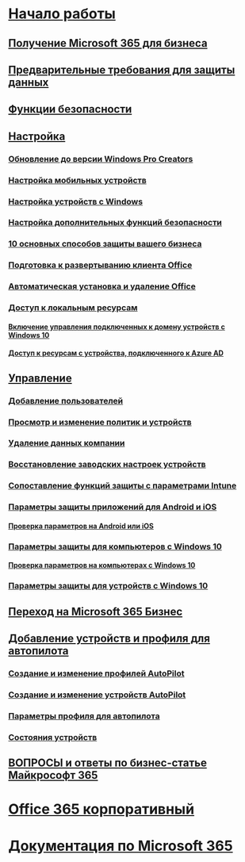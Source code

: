 # [Начало работы](microsoft-365-business-overview.md)
## [Получение Microsoft 365 для бизнеса](sign-up.md)
## [Предварительные требования для защиты данных](pre-requisites-for-data-protection.md)
## [Функции безопасности](security-features.md)
## [Настройка](set-up.md)
### [Обновление до версии Windows Pro Creators](upgrade-to-windows-pro-creators-update.md)
### [Настройка мобильных устройств](set-up-mobile-devices.md)
### [Настройка устройств с Windows](set-up-windows-devices.md)
### [Настройка дополнительных функций безопасности](set-up-advanced-security.md)
### [10 основных способов защиты вашего бизнеса](/Office365/Admin/security-and-compliance/secure-your-business-data?toc=/microsoft-365/business/toc.json&bc=/microsoft-365/business/breadcrumb/toc.json)
### [Подготовка к развертыванию клиента Office](prepare-for-office-client-deployment.md)
### [Автоматическая установка и удаление Office](auto-install-or-uninstall-office.md)
### [Доступ к локальным ресурсам]()
#### [Включение управления подключенных к домену устройств с Windows 10](manage-windows-devices.md)
#### [Доступ к ресурсам с устройства, подключенного к Azure AD](access-resources.md)
## [Управление](manage.md)
### [Добавление пользователей](add-users-m365b.md)
### [Просмотр и изменение политик и устройств](view-policies-and-devices.md)
### [Удаление данных компании](remove-company-data.md)
### [Восстановление заводских настроек устройств](reset-devices-to-factory-settings.md)
### [Сопоставление функций защиты с параметрами Intune](map-protection-features-to-intune-settings.md)
### [Параметры защиты приложений для Android и iOS](app-protection-settings-for-android-and-ios.md)
#### [Проверка параметров на Android или iOS](validate-settings-on-android-or-ios.md)
### [Параметры защиты для компьютеров с Windows 10](protection-settings-for-windows-10-pcs.md)
#### [Проверка параметров на компьютерах с Windows 10](validate-settings-on-windows-10-pcs.md)
### [Параметры защиты для устройств с Windows 10](protection-settings-for-windows-10-devices.md)
## [Переход на Microsoft 365 Бизнес](migrate-to-microsoft-365-business.md)
## [Добавление устройств и профиля для автопилота](add-autopilot-devices-and-profile.md)
### [Создание и изменение профилей AutoPilot](create-and-edit-autopilot-profiles.md)
### [Создание и изменение устройств AutoPilot](create-and-edit-autopilot-devices.md)
### [Параметры профиля для автопилота](autopilot-profile-settings.md)
### [Состояния устройств](device-states.md)
## [ВОПРОСЫ и ответы по бизнес-статье Майкрософт 365](support/microsoft-365-business-faqs.md)
# [Office 365 корпоративный](https://docs.microsoft.com/office365/enterprise)
# [Документация по Microsoft 365](https://docs.microsoft.com/microsoft-365)